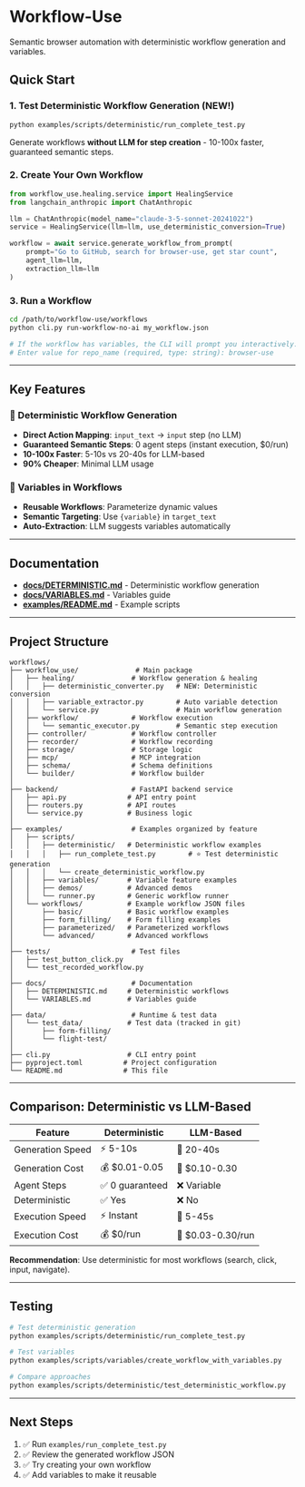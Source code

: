 # Workflow-Use

Semantic browser automation with deterministic workflow generation and variables.

## Quick Start

### 1. Test Deterministic Workflow Generation (NEW!)
```bash
python examples/scripts/deterministic/run_complete_test.py
```

Generate workflows **without LLM for step creation** - 10-100x faster, guaranteed semantic steps.

### 2. Create Your Own Workflow
```python
from workflow_use.healing.service import HealingService
from langchain_anthropic import ChatAnthropic

llm = ChatAnthropic(model_name="claude-3-5-sonnet-20241022")
service = HealingService(llm=llm, use_deterministic_conversion=True)

workflow = await service.generate_workflow_from_prompt(
    prompt="Go to GitHub, search for browser-use, get star count",
    agent_llm=llm,
    extraction_llm=llm
)
```

### 3. Run a Workflow
```bash
cd /path/to/workflow-use/workflows
python cli.py run-workflow-no-ai my_workflow.json

# If the workflow has variables, the CLI will prompt you interactively:
# Enter value for repo_name (required, type: string): browser-use
```

---

## Key Features

### 🚀 Deterministic Workflow Generation
- **Direct Action Mapping**: `input_text` → `input` step (no LLM)
- **Guaranteed Semantic Steps**: 0 agent steps (instant execution, $0/run)
- **10-100x Faster**: 5-10s vs 20-40s for LLM-based
- **90% Cheaper**: Minimal LLM usage

### 🎯 Variables in Workflows
- **Reusable Workflows**: Parameterize dynamic values
- **Semantic Targeting**: Use `{variable}` in `target_text`
- **Auto-Extraction**: LLM suggests variables automatically

---

## Documentation

- **[docs/DETERMINISTIC.md](docs/DETERMINISTIC.md)** - Deterministic workflow generation
- **[docs/VARIABLES.md](docs/VARIABLES.md)** - Variables guide
- **[examples/README.md](examples/README.md)** - Example scripts

---

## Project Structure

```
workflows/
├── workflow_use/              # Main package
│   ├── healing/              # Workflow generation & healing
│   │   ├── deterministic_converter.py   # NEW: Deterministic conversion
│   │   ├── variable_extractor.py        # Auto variable detection
│   │   └── service.py                   # Main workflow generation
│   ├── workflow/             # Workflow execution
│   │   └── semantic_executor.py         # Semantic step execution
│   ├── controller/           # Workflow controller
│   ├── recorder/             # Workflow recording
│   ├── storage/              # Storage logic
│   ├── mcp/                  # MCP integration
│   ├── schema/               # Schema definitions
│   └── builder/              # Workflow builder
│
├── backend/                  # FastAPI backend service
│   ├── api.py               # API entry point
│   ├── routers.py           # API routes
│   └── service.py           # Business logic
│
├── examples/                 # Examples organized by feature
│   ├── scripts/
│   │   ├── deterministic/   # Deterministic workflow examples
│   │   │   ├── run_complete_test.py        # ⭐ Test deterministic generation
│   │   │   └── create_deterministic_workflow.py
│   │   ├── variables/       # Variable feature examples
│   │   ├── demos/           # Advanced demos
│   │   └── runner.py        # Generic workflow runner
│   └── workflows/           # Example workflow JSON files
│       ├── basic/           # Basic workflow examples
│       ├── form_filling/    # Form filling examples
│       ├── parameterized/   # Parameterized workflows
│       └── advanced/        # Advanced workflows
│
├── tests/                    # Test files
│   ├── test_button_click.py
│   └── test_recorded_workflow.py
│
├── docs/                     # Documentation
│   ├── DETERMINISTIC.md     # Deterministic workflows
│   └── VARIABLES.md         # Variables guide
│
├── data/                     # Runtime & test data
│   └── test_data/           # Test data (tracked in git)
│       ├── form-filling/
│       └── flight-test/
│
├── cli.py                   # CLI entry point
├── pyproject.toml          # Project configuration
└── README.md               # This file
```

---

## Comparison: Deterministic vs LLM-Based

| Feature | Deterministic | LLM-Based |
|---------|---------------|-----------|
| Generation Speed | ⚡ 5-10s | 🐌 20-40s |
| Generation Cost | 💰 $0.01-0.05 | 💸 $0.10-0.30 |
| Agent Steps | ✅ 0 guaranteed | ❌ Variable |
| Deterministic | ✅ Yes | ❌ No |
| Execution Speed | ⚡ Instant | 🐌 5-45s |
| Execution Cost | 💰 $0/run | 💸 $0.03-0.30/run |

**Recommendation**: Use deterministic for most workflows (search, click, input, navigate).

---

## Testing

```bash
# Test deterministic generation
python examples/scripts/deterministic/run_complete_test.py

# Test variables
python examples/scripts/variables/create_workflow_with_variables.py

# Compare approaches
python examples/scripts/deterministic/test_deterministic_workflow.py
```

---

## Next Steps

1. ✅ Run `examples/run_complete_test.py`
2. ✅ Review the generated workflow JSON
3. ✅ Try creating your own workflow
4. ✅ Add variables to make it reusable
